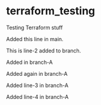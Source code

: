 # terraform_testing
Testing Terraform stuff

Added this line in main.

This is line-2 added to branch. 

Added in branch-A

Added again in branch-A


Added line-3 in branch-A

Added line-4 in branch-A
